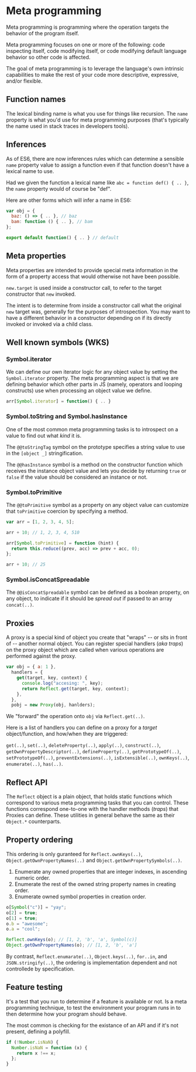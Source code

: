 # Meta programming

Meta programming is programming where the operation targets the behavior of the program itself.

Meta programming focuses on one or more of the following: code inspecting itself, code modifying itself, or code modifying default language behavior so other code is affected.

The goal of meta programming is to leverage the language's own intrinsic capabilities to make the rest of your code more descriptive, expressive, and/or flexible.

## Function names

The lexical binding name is what you use for things like recursion. The `name` property is what you'd use for meta programming purposes (that's typically the name used in stack traces in developers tools).

## Inferences

As of ES6, there are now inferences rules which can determine a sensible `name` property value to assign a function even if that function doesn't have a lexical name to use.

Had we given the function a lexical name like `abc = function def() { .. }`, the `name` property would of course be "def".

Here are other forms which will infer a name in ES6:

```js
var obj = {
  baz: () => { .. }, // baz
  bam: function () { .. }, // bam
};

export default function() { .. } // default
```

## Meta properties

Meta properties are intended to provide special meta information in the form of a property access that would otherwise not have been possible.

`new.target` is used inside a constructor call, to refer to the target constructor that `new` invoked.

The intent is to determine from inside a constructor call what the original `new` target was, generally for the purposes of introspection. You may want to have a different behavior in a constructor depending on if its directly invoked or invoked via a child class.

## Well known symbols (WKS)

### Symbol.iterator

We can define our own iterator logic for any object value by setting the `Symbol.iterator` property. The meta programming aspect is that we are defining behavior which other parts in JS (namely, operators and looping constructs) use when processing an object value we define.

```js
arr[Symbol.iterator] = function() { .. }
```

### Symbol.toString and Symbol.hasInstance

One of the most common meta programming tasks is to introspect on a value to find out what _kind_ it is.

The `@@toStringTag` symbol on the prototype specifies a string value to use in the `[object _]` stringification.

The `@@hasInstance` symbol is a method on the constructor function which receives the instance object value and lets you decide by returning `true` or `false` if the value should be considered an instance or not.

### Symbol.toPrimitive

The `@@toPrimitive` symbol as a property on any object value can customize that `toPrimitive` coercion by specifying a method.

```js
var arr = [1, 2, 3, 4, 5];

arr + 10; // 1, 2, 3, 4, 510

arr[Symbol.toPrimitive] = function (hint) {
  return this.reduce((prev, acc) => prev + acc, 0);
};

arr + 10; // 25
```

### Symbol.isConcatSpreadable

The `@@isConcatSpreadable` symbol can be defined as a boolean property, on any object, to indicate if it should be _spread out_ if passed to an array `concat(..)`.

## Proxies

A proxy is a special kind of object you create that "wraps" -- or sits in front of -- another normal object. You can register special handlers (_aka traps_) on the proxy object which are called when various operations are performed against the proxy.

```js
var obj = { a: 1 },
  handlers = {
    get(target, key, context) {
      console.log("accesing: ", key);
      return Reflect.get(target, key, context);
    },
  },
  pobj = new Proxy(obj, hanlders);
```

We "forward" the operation onto `obj` via `Reflect.get(..)`.

Here is a list of handlers you can define on a proxy for a _target_ object/function, and how/when they are triggered:

`get(..)`, `set(..)`, `deleteProperty(..)`, `apply(..)`, `construct(..)`, `getOwnPropertyDescriptor(..)`, `defineProperty(..)`, `getPrototypeOf(..)`, `setPrototypeOf(..)`, `preventExtensions(..)`, `isExtensible(..)`, `ownKeys(..)`, `enumerate(..)`, `has(..)`.

## Reflect API

The `Reflect` object is a plain object, that holds static functions which correspond to various meta programming tasks that you can control. These functions correspond one-to-one with the handler methods (_traps_) that Proxies can define. These utilities in general behave the same as their `Object.*` counterparts.

## Property ordering

This ordering is only guranteed for `Reflect.ownKeys(..)`, `Object.getOwnPropertyNames(..)` and `Object.getOwnPropertySymbols(..)`.

1. Enumerate any owned properties that are integer indexes, in ascending numeric order.
2. Enumerate the rest of the owned string property names in creating order.
3. Enumerate owned symbol properties in creation order.

```js
o[Symbol("c")] = "yay";
o[2] = true;
o[1] = true;
o.b = "awesome";
o.a = "cool";

Reflect.ownKeys(o); // [1, 2, 'b', 'a', Symbol(c)]
Object.getOwnPropertyNames(o); // [1, 2, 'b', 'a']
```

By contrast, `Reflect.enumarate(..)`, `Object.keys(..)`, `for..in`, and `JSON.stringify(..)`, the ordering is implementation dependent and not controllede by specification.

## Feature testing

It's a test that you run to determine if a feature is available or not. Is a meta programming technique, to test the environment your program runs in to then determine how your program should behave.

The most common is checking for the existance of an API and if it's not present, defining a polyfill.

```js
if (!Number.isNaN) {
  Number.isNaN = function (x) {
    return x !== x;
  };
}
```
